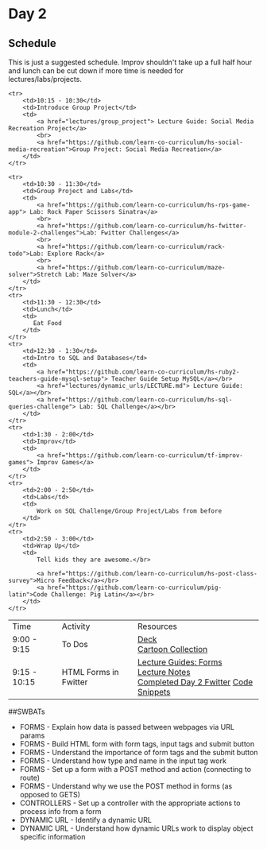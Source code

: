 # Day 2

## Schedule

This is just a suggested schedule. Improv shouldn't take up a full half hour and lunch can be cut down if more time is needed for lectures/labs/projects.

<table>
    <tr>
        <td>Time</td>
        <td>Activity</td>
        <td>Resources</td>
    </tr>
    <tr>
        <td>9:00 - 9:15</td>
        <td>To Dos</td>
        <td>
            <a href="https://docs.google.com/presentation/d/1Idsv-gyHL3ZUVzbLde_Y9h-QyOM8Ve3x0Iy4G_M9P_U/edit?usp=sharing"> Deck</a>
            <br>
            <a href="https://github.com/learn-co-curriculum/cartoon-collections">Cartoon Collection</a>
        </td>
    </tr>
    <tr>
        <td>9:15 - 10:15</td>
        <td>HTML Forms in Fwitter</td>
        <td>
            <a href="lectures/fwitter_forms/LECTURE.md">Lecture Guides: Forms</a>
            <br>
            <a href="lectures/fwitter_forms">Lecture Notes</a>
            <br>
            <a href="https://github.com/learn-co-curriculum/hs-advanced-software-engineering-fwitter-project/tree/day02-forms"> Completed Day 2 Fwitter</a>
            <a href="lectures/fwitter_forms/code_snippets.md">Code Snippets</a>
        </td>
    </tr>

    <tr>
        <td>10:15 - 10:30</td>
        <td>Introduce Group Project</td>
        <td>
            <a href="lectures/group_project"> Lecture Guide: Social Media Recreation Project</a>
            <br>
            <a href="https://github.com/learn-co-curriculum/hs-social-media-recreation">Group Project: Social Media Recreation</a>
        </td>
    </tr>

    <tr>
        <td>10:30 - 11:30</td>
        <td>Group Project and Labs</td>
        <td>
            <a href="https://github.com/learn-co-curriculum/hs-rps-game-app"> Lab: Rock Paper Scissors Sinatra</a>
            <br>
            <a href="https://github.com/learn-co-curriculum/hs-fwitter-module-2-challenges">Lab: Fwitter Challenges</a>
            <br>
            <a href="https://github.com/learn-co-curriculum/rack-todo">Lab: Explore Rack</a>
            <br>
            <a href="https://github.com/learn-co-curriculum/maze-solver">Stretch Lab: Maze Solver</a>
        </td>
    </tr>
    <tr>
        <td>11:30 - 12:30</td>
        <td>Lunch</td>
        <td>
           Eat Food
        </td>
    </tr>
    <tr>
        <td>12:30 - 1:30</td>
        <td>Intro to SQL and Databases</td>
        <td>
            <a href="https://github.com/learn-co-curriculum/hs-ruby2-teachers-guide-mysql-setup"> Teacher Guide Setup MySQL</a></br>
            <a href="lectures/dynamic_urls/LECTURE.md"> Lecture Guide: SQL</a></br>
            <a href="https://github.com/learn-co-curriculum/hs-sql-queries-challenge"> Lab: SQL Challenge</a></br>
        </td>
    </tr>
    <tr>
        <td>1:30 - 2:00</td>
        <td>Improv</td>
        <td>
            <a href="https://github.com/learn-co-curriculum/tf-improv-games"> Improv Games</a>
        </td>
    </tr>
    <tr>
        <td>2:00 - 2:50</td>
        <td>Labs</td>
        <td>
            Work on SQL Challenge/Group Project/Labs from before
        </td>
    </tr>
    <tr>
        <td>2:50 - 3:00</td>
        <td>Wrap Up</td>
        <td>
            Tell kids they are awesome.</br>

            <a href="https://github.com/learn-co-curriculum/hs-post-class-survey">Micro Feedback</a></br>
            <a href="https://github.com/learn-co-curriculum/pig-latin">Code Challenge: Pig Latin</a></br>
        </td>
    </tr>
</table>

##SWBATs

+ FORMS - Explain how data is passed between webpages via URL params
+ FORMS - Build HTML form with form tags, input tags and submit button
+ FORMS - Understand the importance of form tags and the submit button
+ FORMS - Understand how type and name in the input tag work
+ FORMS - Set up a form with a POST method and action (connecting to route)
+ FORMS - Understand why we use the POST method in forms (as opposed to GETS)
+ CONTROLLERS - Set up a controller with the appropriate actions to process info from a form
+ DYNAMIC URL - Identify a dynamic URL
+ DYNAMIC URL - Understand how dynamic URLs work to display object specific information
